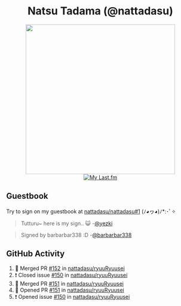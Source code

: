 <div align="center">

# Natsu Tadama (@nattadasu)

[<img width="400" src="https://spotify.nattadeploy.my.id/api?theme=dark&scan=true">](https://open.spotify.com/user/nattadasu)<br>
[![My Last.fm](https://lastfm.nattadeploy.my.id/api?user=nattadasu&loved=true)](https://www.last.fm/user/nattadasu)
</div>

## Guestbook

Try to sign on my guestbook at [nattadasu/nattadasu#1](https://github.com/nattadasu/nattadasu/issues/1) (ﾉ◕ヮ◕)ﾉ\*:･ﾟ✧

<!--START:guestbook-->
> Tutturu~  here is my sign.. :smiley_cat: 
> -[@yezki](https://github.com/yezki)

> Signed by barbarbar338 :D
> -[@barbarbar338](https://github.com/barbarbar338)
<!--END:guestbook-->

## GitHub Activity
<!--START_SECTION:activity-->
1. 🎉 Merged PR [#152](https://github.com/nattadasu/ryuuRyuusei/pull/152) in [nattadasu/ryuuRyuusei](https://github.com/nattadasu/ryuuRyuusei)
2. ❗️ Closed issue [#150](https://github.com/nattadasu/ryuuRyuusei/issues/150) in [nattadasu/ryuuRyuusei](https://github.com/nattadasu/ryuuRyuusei)
3. 🎉 Merged PR [#151](https://github.com/nattadasu/ryuuRyuusei/pull/151) in [nattadasu/ryuuRyuusei](https://github.com/nattadasu/ryuuRyuusei)
4. 💪 Opened PR [#151](https://github.com/nattadasu/ryuuRyuusei/pull/151) in [nattadasu/ryuuRyuusei](https://github.com/nattadasu/ryuuRyuusei)
5. ❗️ Opened issue [#150](https://github.com/nattadasu/ryuuRyuusei/issues/150) in [nattadasu/ryuuRyuusei](https://github.com/nattadasu/ryuuRyuusei)
<!--END_SECTION:activity-->
